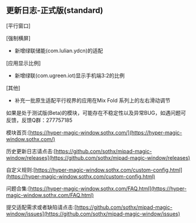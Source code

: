 ## 更新日志-正式版(standard)

[平行窗口]

[强制横屏]

- 新增绿联储能(com.lulian.ydcn)的适配

[应用显示比例]

- 新增绿联(com.ugreen.iot)显示手机端3:2的比例

[其他]

- 补充一批原生适配平行视界的应用在Mix Fold 系列上的左右滑动调节



如果是处于测试版(Beta)的模块，可能存在不稳定性以及异常BUG，如遇问题可反馈，反馈Q群：277757185

模块首页:[https://hyper-magic-window.sothx.com/](https://hyper-magic-window.sothx.com/)

历史更新日志请点击:[https://github.com/sothx/mipad-magic-window/releases](https://github.com/sothx/mipad-magic-window/releases)

自定义规则:[https://hyper-magic-window.sothx.com/custom-config.html](https://hyper-magic-window.sothx.com/custom-config.html)

问题合集:[https://hyper-magic-window.sothx.com/FAQ.html](https://hyper-magic-window.sothx.com/FAQ.html)

提交适配需求或者缺陷请点击:[https://github.com/sothx/mipad-magic-window/issues](https://github.com/sothx/mipad-magic-window/issues)
